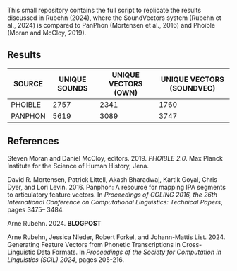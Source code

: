 This small repository contains the full script to replicate the results discussed in Rubehn (2024), where the SoundVectors system (Rubehn et al., 2024) is compared to PanPhon (Mortensen et al., 2016) and Phoible (Moran and McCloy, 2019).

## Results

| SOURCE   |   UNIQUE SOUNDS |   UNIQUE VECTORS (OWN) |   UNIQUE VECTORS (SOUNDVEC) |
|----------|-----------------|------------------------|-----------------------------|
| PHOIBLE  |            2757 |                   2341 |                        1760 |
| PANPHON  |            5619 |                   3089 |                        3747 |

## References

Steven Moran and Daniel McCloy, editors. 2019. *PHOIBLE 2.0*. Max Planck Institute for the Science of Human History, Jena.

David R. Mortensen, Patrick Littell, Akash Bharadwaj, Kartik Goyal, Chris Dyer, and Lori Levin. 2016. Panphon: A resource for mapping IPA segments to articulatory feature vectors. In *Proceedings of COLING 2016, the 26th International Conference on Computational Linguistics: Technical Papers*, pages 3475– 3484.

Arne Rubehn. 2024. **BLOGPOST**

Arne Rubehn, Jessica Nieder, Robert Forkel, and Johann-Mattis List. 2024. Generating Feature Vectors from Phonetic Transcriptions in Cross-Linguistic Data Formats. In *Proceedings of the Society for Computation in Linguistics (SCiL) 2024*, pages 205-216.
